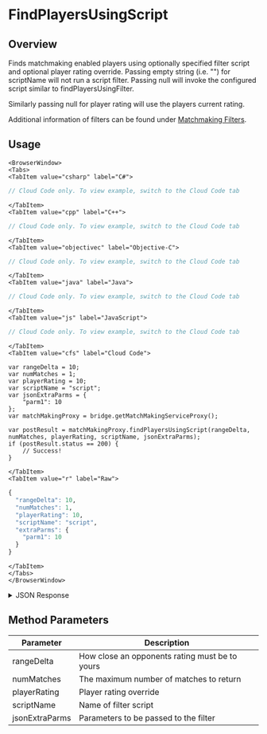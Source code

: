 # FindPlayersUsingScript
## Overview
Finds matchmaking enabled players using optionally specified filter script and optional player rating override.
Passing empty string (i.e. "") for scriptName will not run a script filter. Passing null will invoke the configured script similar
to findPlayersUsingFilter.

Similarly passing null for player rating will use the players current rating.

Additional information of filters can be found under [Matchmaking Filters](/api/capi/matchmaking/#matchmaking-filters).

<PartialServop service_name="matchMaking" operation_name="FIND_PLAYERS_USING_SCRIPT" />

## Usage

```mdx-code-block
<BrowserWindow>
<Tabs>
<TabItem value="csharp" label="C#">
```

```csharp
// Cloud Code only. To view example, switch to the Cloud Code tab
```

```mdx-code-block
</TabItem>
<TabItem value="cpp" label="C++">
```

```cpp
// Cloud Code only. To view example, switch to the Cloud Code tab
```

```mdx-code-block
</TabItem>
<TabItem value="objectivec" label="Objective-C">
```

```objectivec
// Cloud Code only. To view example, switch to the Cloud Code tab
```

```mdx-code-block
</TabItem>
<TabItem value="java" label="Java">
```

```java
// Cloud Code only. To view example, switch to the Cloud Code tab
```

```mdx-code-block
</TabItem>
<TabItem value="js" label="JavaScript">
```

```javascript
// Cloud Code only. To view example, switch to the Cloud Code tab
```

```mdx-code-block
</TabItem>
<TabItem value="cfs" label="Cloud Code">
```

```cfscript
var rangeDelta = 10;
var numMatches = 1;
var playerRating = 10;
var scriptName = "script";
var jsonExtraParms = {
    "parm1": 10
};
var matchMakingProxy = bridge.getMatchMakingServiceProxy();

var postResult = matchMakingProxy.findPlayersUsingScript(rangeDelta, numMatches, playerRating, scriptName, jsonExtraParms);
if (postResult.status == 200) {
    // Success!
}
```

```mdx-code-block
</TabItem>
<TabItem value="r" label="Raw">
```

```r
{
  "rangeDelta": 10,
  "numMatches": 1,
  "playerRating": 10,
  "scriptName": "script",
  "extraParms": {
    "parm1": 10
  }
}
```

```mdx-code-block
</TabItem>
</Tabs>
</BrowserWindow>
```

<details>
<summary>JSON Response</summary>

```json
{
    "status": 200,
    "data": {
        "matchesFound": [
            {
                "pictureUrl": null,
                "playerName": "UserC-1239941736",
                "playerId": "c2b88d3f-2s32-43a6-9a71-0f0157e46505",
                "playerRating": 0,
                "summaryFriendData": null
            },
            {
                "pictureUrl": null,
                "playerName": "UserA-914307852",
                "playerId": "96afefc7-02b2-4148-8d36-c62855d917b6",
                "playerRating": 0,
                "summaryFriendData": null
            }
        ]
    }
}
```
</details>

## Method Parameters
Parameter | Description
--------- | -----------
rangeDelta | How close an opponents rating must be to yours
numMatches | The maximum number of matches to return
playerRating | Player rating override
scriptName | Name of filter script
jsonExtraParms | Parameters to be passed to the filter


